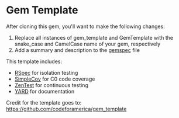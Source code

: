 # Gem Template

[manuals]: http://docs.rubygems.org/

After cloning this gem, you'll want to make the following changes:

1. Replace all instances of gem_template and GemTemplate with the snake_case and CamelCase name of your gem, respectively
2. Add a summary and description to the [gemspec][gemspec] file

[gemspec]: https://github.com/codeforamerica/gem_template/blob/master/gem_template.gemspec

This template includes:

* [RSpec][rspec] for isolation testing
* [SimpleCov][simplecov] for C0 code coverage
* [ZenTest][zentest] for continuous testing
* [YARD][yard] for documentation

[rspec]: https://github.com/rspec/rspec
[simplecov]: https://github.com/colszowka/simplecov
[zentest]: https://github.com/seattlerb/zentest
[yard]: https://github.com/lsegal/yard


Credit for the template goes to: https://github.com/codeforamerica/gem_template
